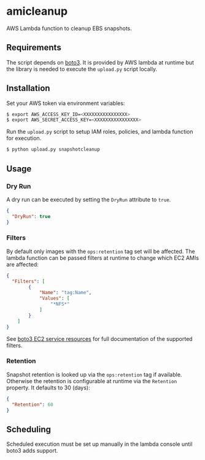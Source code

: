 # amicleanup

AWS Lambda function to cleanup EBS snapshots.

## Requirements

The script depends on [boto3](http://boto3.readthedocs.org/en/latest/).  It is provided by AWS lambda at runtime but the library is needed to execute the `upload.py` script locally.

## Installation

Set your AWS token via environment variables:

```bash
$ export AWS_ACCESS_KEY_ID=<XXXXXXXXXXXXXXXX>
$ export AWS_SECRET_ACCESS_KEY=<XXXXXXXXXXXXXXXX>
```

Run the `upload.py` script to setup IAM roles, policies, and lambda function for execution.

```bash
$ python upload.py snapshotcleanup
```

## Usage

### Dry Run

A dry run can be executed by setting the `DryRun` attribute to `true`.

```json
{
  "DryRun": true
}
```

### Filters

By default only images with the `ops:retention` tag set will be affected.  The lambda function can be passed filters at runtime to change which EC2 AMIs are affected:

```json
{
  "Filters": [
        {
            "Name": "tag:Name",
            "Values": [
                "*NFS*"
            ]
        }
    ]
}
```

See [boto3 EC2 service resources](http://boto3.readthedocs.org/en/latest/reference/services/ec2.html#service-resource) for full documentation of the supported filters.

### Retention

Snapshot retention is looked up via the `ops:retention` tag if available.  Otherwise the retention is configurable at runtime via the `Retention` property.  It defaults to 30 (days):

```json
{
  "Retention": 60
}
```

## Scheduling

Scheduled execution must be set up manually in the lambda console until boto3 adds support.
